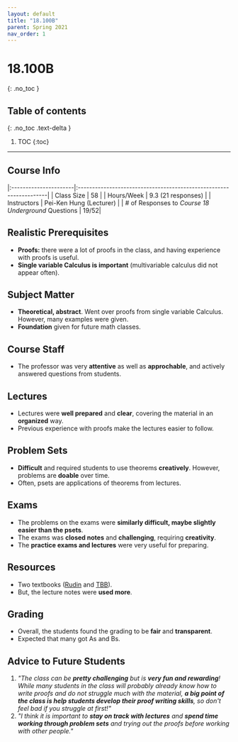 ```yaml
---
layout: default
title: "18.100B"
parent: Spring 2021
nav_order: 1
---
```


# 18.100B
{: .no_toc }

## Table of contents
{: .no_toc .text-delta }

1. TOC
   {:toc}

---

## Course Info

|:----------------------|:-------------------------------------------------------------------|
| Class Size | 58 |
| Hours/Week | 9.3 (21 responses) |
| Instructors | Pei-Ken Hung (Lecturer) |
| # of Responses to _Course 18 Underground_ Questions | 19/52|

## Realistic Prerequisites

- **Proofs:** there were a lot of proofs in the class, and having experience with proofs is useful.
- **Single variable Calculus is important** (multivariable calculus did not appear often).

## Subject Matter

- **Theoretical, abstract**. Went over proofs from single variable Calculus. However, many examples were given.
- **Foundation** given for future math classes.

## Course Staff

- The professor was very **attentive** as well as **approchable**, and actively answered questions from students.

## Lectures

- Lectures were **well prepared** and **clear**, covering the material in an **organized** way.
- Previous experience with proofs make the lectures easier to follow.

## Problem Sets

- **Difficult** and required students to use theorems **creatively**. However, problems are **doable** over time.
- Often, psets are applications of theorems from lectures.

## Exams

- The problems on the exams were **similarly difficult, maybe slightly easier than the psets**.
- The exams was **closed notes** and **challenging**, requiring **creativity**.
- The **practice exams and lectures** were very useful for preparing.

## Resources

- Two textbooks ([Rudin](https://www.amazon.com/Principles-Mathematical-Analysis-International-Mathematics/dp/007054235X) and [TBB](https://www.amazon.com/Elementary-Real-Analysis-Second/dp/1434841618)).
- But, the lecture notes were **used more**.

## Grading

- Overall, the students found the grading to be **fair** and **transparent**.
- Expected that many got As and Bs.

## Advice to Future Students

1. _"The class can be **pretty challenging** but is **very fun and rewarding**! While many students in the class will probably already know how to write proofs and do not struggle much with the material, **a big point of the class is help students develop their proof writing skills**, so don't feel bad if you struggle at first!"_
2. _"I think it is important to **stay on track with lectures** and **spend time working through problem sets** and trying out the proofs before working with other people."_

<!-- ## Syllabus
Click [**here**](/assets/files/100B_Syllabus_Spring2021.pdf) for a PDF of this course's syllabus. -->
